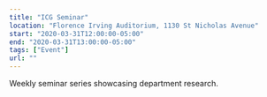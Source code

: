 ```yaml
---
title: "ICG Seminar"
location: "Florence Irving Auditorium, 1130 St Nicholas Avenue"
start: "2020-03-31T12:00:00-05:00"
end: "2020-03-31T13:00:00-05:00"
tags: ["Event"]
url: ""
---
```


Weekly seminar series showcasing department research.

<!-- endexcerpt -->
